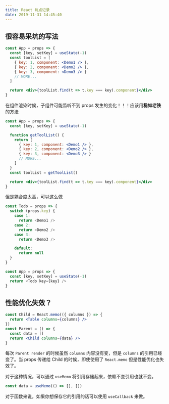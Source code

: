 ```yaml
---
title: React 坑点记录
date: 2019-11-31 14:45:40
---
```


## 很容易采坑的写法 <badge text="子组件可能监听不到 props 变化" type="warning" />

```jsx
const App = props => {
  const [key, setKey] = useState(-1)
  const toolList = [
    { key: 1, component: <Demo1 /> },
    { key: 2, component: <Demo2 /> },
    { key: 3, component: <Demo3 /> }
    // MORE...
  ]

  return <div>{toolList.find(t => t.key === key).component}</div>
}
```

在组件渲染时候，子组件可能监听不到 props 发生的变化！！！应该用**稳如老铁**的方法

```jsx
const App = props => {
  const [key, setKey] = useState(-1)

  function getToolList() {
    return [
      { key: 1, component: <Demo1 /> },
      { key: 2, component: <Demo2 /> },
      { key: 3, component: <Demo3 /> }
      // MORE...
    ]
  }
  const toolList = getToolList()

  return <div>{toolList.find(t => t.key === key).component}</div>
}
```

但是耦合度太高，可以这么做

```js
const Todo = props => {
  switch (props.key) {
    case 1:
      return <Demo1 />
    case 2:
      return <Demo2 />
    case 3:
      return <Demo3 />

    default:
      return null
  }
}

const App = props => {
  const [key, setKey] = useState(-1)
  return <Todo key={key} />
}
```

## 性能优化失效？

```jsx
const Child = React.memo(({ columns }) => {
  return <Table columns={columns} />
})
const Parent = () => {
  const data = []
  return <Child columns={data} />
}
```

每次 `Parent render` 的时候虽然 `columns` 内容没有变，但是 `columns` 的引用已经变了。当 props 传递给 Child 的时候，即使使用了 `React.memo` 但是性能优化也失效了。

对于这种情况，可以通过 `useMemo` 将引用存储起来，依赖不变引用也就不变。

```js
const data = useMemo(() => [], [])
```

对于函数来说，如果你想保存它的引用的话可以使用 `useCallback` 来做。
